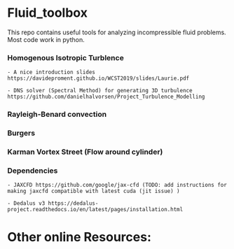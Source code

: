 # Fluid_toolbox
This repo contains useful tools for analyzing incompressible fluid problems. Most code work in python. 

### Homogenous Isotropic Turblence 
    - A nice introduction slides https://davideproment.github.io/WCST2019/slides/Laurie.pdf

    - DNS solver (Spectral Method) for generating 3D turbulence https://github.com/danielhalvorsen/Project_Turbulence_Modelling 

### Rayleigh-Benard convection


### Burgers 


### Karman Vortex Street (Flow around cylinder)


### Dependencies
    - JAXCFD https://github.com/google/jax-cfd (TODO: add instructions for making jaxcfd compatible with latest cuda (jit issue) )

    - Dedalus v3 https://dedalus-project.readthedocs.io/en/latest/pages/installation.html


# Other online Resources: 

